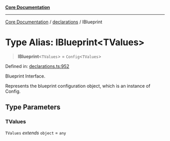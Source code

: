 [**Core Documentation**](../../README.md)

***

[Core Documentation](../../README.md) / [declarations](../README.md) / IBlueprint

# Type Alias: IBlueprint\<TValues\>

> **IBlueprint**\<`TValues`\> = `Config`\<`TValues`\>

Defined in: [declarations.ts:952](https://github.com/stonemjs/core/blob/65c9e07f9d264b07f6e4091fcc29046b5ca8ea45/src/declarations.ts#L952)

Blueprint Interface.

Represents the blueprint configuration object, which is an instance of Config.

## Type Parameters

### TValues

`TValues` *extends* `object` = `any`
